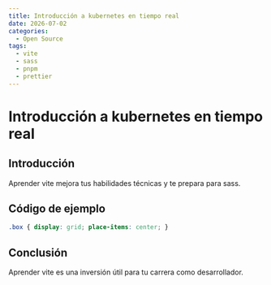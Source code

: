 ```yaml
---
title: Introducción a kubernetes en tiempo real
date: 2026-07-02
categories:
  - Open Source
tags:
  - vite
  - sass
  - pnpm
  - prettier
---
```


# Introducción a kubernetes en tiempo real

## Introducción

Aprender vite mejora tus habilidades técnicas y te prepara para sass.

## Código de ejemplo

```css
.box { display: grid; place-items: center; }
```

## Conclusión

Aprender vite es una inversión útil para tu carrera como desarrollador.